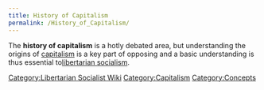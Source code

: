 ```yaml
---
title: History of Capitalism
permalink: /History_of_Capitalism/
---
```


The **history of capitalism** is a hotly debated area, but understanding
the origins of [capitalism](Capitalism "wikilink") is a key part of
opposing and a basic understanding is thus essential to[libertarian
socialism](Libertarian_Socialism "wikilink").

[Category:Libertarian Socialist
Wiki](Category:Libertarian_Socialist_Wiki "wikilink")
[Category:Capitalism](Category:Capitalism "wikilink")
[Category:Concepts](Category:Concepts "wikilink")